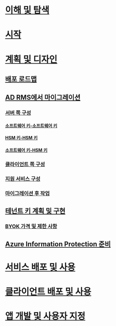 # [이해 및 탐색](/information-protection/understand-explore/what-is-information-protection)
# [시작](/information-protection/get-started/requirements-azure-rms)
# [계획 및 디자인](deployment-roadmap.md)
## [배포 로드맵](deployment-roadmap.md)
## [AD RMS에서 마이그레이션](migrate-from-ad-rms-to-azure-rms.md)
### [서버 쪽 구성](migrate-from-ad-rms-phase1.md)
#### [소프트웨어 키-소프트웨어 키](migrate-softwarekey-to-softwarekey.md)
#### [HSM 키-HSM 키](migrate-hsmkey-to-hsmkey.md)
#### [소프트웨어 키-HSM 키](migrate-softwarekey-to-hsmkey.md)
### [클라이언트 쪽 구성](migrate-from-ad-rms-phase2.md)
### [지원 서비스 구성](migrate-from-ad-rms-phase3.md)
### [마이그레이션 후 작업](migrate-from-ad-rms-phase4.md)
## [테넌트 키 계획 및 구현](plan-implement-tenant-key.md)
### [BYOK 가격 및 제한 사항](byok-price-restrictions.md)
## [Azure Information Protection 준비](prepare.md)
# [서비스 배포 및 사용](/information-protection/deploy-use/activate-service)
# [클라이언트 배포 및 사용](/information-protection/rms-client/use-client)
# [앱 개발 및 사용자 지정](/information-protection/develop/developers-guide)


<!--HONumber=Jan17_HO4-->


